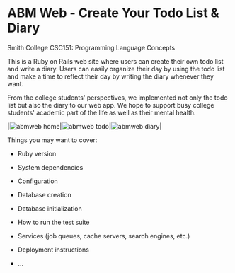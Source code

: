 # ABM Web - Create Your Todo List & Diary

Smith College CSC151: Programming Language Concepts

This is a Ruby on Rails web site where users can create their own todo list and write a diary. Users can easily organize their day by using the todo list and make a time to reflect their day by writing the diary whenever they want. 

From the college students' perspectives, we implemented not only the todo list but also the diary to our web app. We hope to support busy college students' academic part of the life as well as their mental health. 

|![abmweb home](images/top-page.png)|![abmweb todo](images/todo-page.png)|![abmweb diary](images/diary-page.png)|

Things you may want to cover:

* Ruby version

* System dependencies

* Configuration

* Database creation

* Database initialization

* How to run the test suite

* Services (job queues, cache servers, search engines, etc.)

* Deployment instructions

* ...
